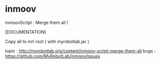 
# inmoov
inmoovScript : Merge them all !


[DOCUMENTATION]

Copy all to mrl root ( with myrobotlab.jar )

topic : http://myrobotlab.org/content/inmoov-script-merge-them-all
bugs : https://github.com/MyRobotLab/inmoov/issues
